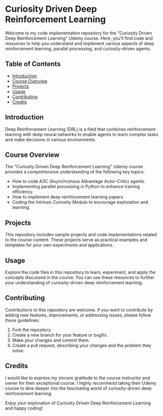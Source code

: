 # Curiosity Driven Deep Reinforcement Learning

Welcome to my code implementation repository for the "Curiosity Driven Deep Reinforcement Learning" Udemy course. Here, you'll find code and resources to help you understand and implement various aspects of deep reinforcement learning, parallel processing, and curiosity-driven agents.

## Table of Contents

- [Introduction](#introduction)
- [Course Overview](#course-overview)
- [Projects](#projects)
- [Usage](#usage)
- [Contributing](#contributing)
- [Credits](#credits)

## Introduction

Deep Reinforcement Learning (DRL) is a field that combines reinforcement learning with deep neural networks to enable agents to learn complex tasks and make decisions in various environments.

## Course Overview

The "Curiosity Driven Deep Reinforcement Learning" Udemy course provides a comprehensive understanding of the following key topics:

- How to code A3C (Asynchronous Advantage Actor-Critic) agents.
- Implementing parallel processing in Python to enhance training efficiency.
- How to implement deep reinforcement learning papers.
- Coding the Intrinsic Curiosity Module to encourage exploration and learning.

## Projects

This repository includes sample projects and code implementations related to the course content. These projects serve as practical examples and templates for your own experiments and applications.

## Usage

Explore the code files in this repository to learn, experiment, and apply the concepts discussed in the course. You can use these resources to further your understanding of curiosity-driven deep reinforcement learning.

## Contributing

Contributions to this repository are welcome. If you want to contribute by adding new features, improvements, or addressing issues, please follow these guidelines:

1. Fork the repository.
2. Create a new branch for your feature or bugfix.
3. Make your changes and commit them.
4. Create a pull request, describing your changes and the problem they solve.

## Credits

I would like to express my sincere gratitude to the course instructor and owner for their exceptional course. I highly recommend taking their Udemy course to dive deeper into the fascinating world of curiosity-driven deep reinforcement learning.


Enjoy your exploration of Curiosity Driven Deep Reinforcement Learning and happy coding!
